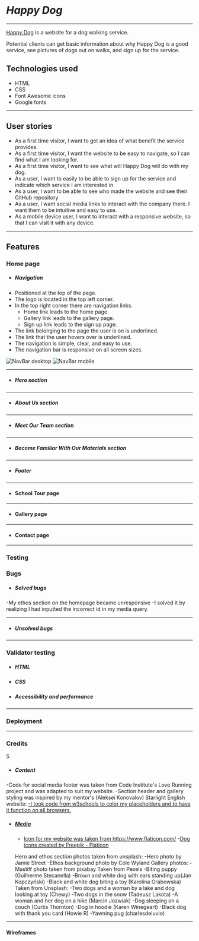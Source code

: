 # _Happy Dog_

---
[Happy Dog](https://dekeypetey40.github.io/Happy-Dog-Website/) is a website for a dog walking service.

Potential clients can get basic information about why Happy Dog is a good service, see pictures of dogs out on walks, and sign up for the service. 

## Technologies used
- HTML
- CSS
- Font Awesome icons
- Google fonts 

---

## User stories
- As a first time visitor, I want to get an idea of what benefit the service provides.
- As a first time visitor, I want the website to be easy to navigate, so I can find what I am looking for. 
- As a first time visitor, I want to see what will Happy Dog will do with my dog.
- As a user, I want to easily to be able to sign up for the service and indicate which service I am interested in. 
- As a user, I want to be able to see who made the website and see their GitHub repository
- As a user, I want social media links to interact with the company there. I want them to be intuitive and easy to use. 
- As a mobile device user, I want to interact with a responsive website, so that I can visit it with any device.


---

## Features

### Home page

- ##### Navigation
- Positioned at the top of the page.
- The logo is located in the top left corner.
- In the top right corner there are navigation links.
  - Home link leads to the home page.
  - Gallery link leads to the gallery page.
  - Sign up link leads to the sign up page.
- The link belonging to the page the user is on is underlined.
- The link that the user hovers over is underlined.
- The navigation is simple, clear, and easy to use.
- The navigation bar is responsive on all screen sizes. 

![NavBar desktop](assets/images/nav-bar.png)
![NavBar mobile](assets/images/nav-bar-mobile.png) <!-- FIX THIS -->


---

- ##### Hero section
   

---

- ##### About Us section

---

- ##### Meet Our Team section


---

- ##### Become Familiar With Our Materials section

---

- ##### Footer

---

- #### School Tour page


---

- #### Gallery page


---

- #### Contact page


---

### Testing


### Bugs

- ##### Solved bugs
-My ethos section on the homepage became unresponsive
-I solved it by realizing I had inputted the incorrect id in my media query.
  ***
- ##### Unsolved bugs

---

### Validator testing

- ##### HTML
  
- ##### CSS
  
- ##### Accessibility and performance
  

---

### Deployment


---

### Credits
S
- ##### Content
-Code for social media footer was taken from Code Institute's Love Running project and was adapted to suit my website. 
-Section header and gallery styling was inspired by my mentor's (Aleksei Konovalov) Starlight English website: <a href="https://lexach91.github.io/esl-school-website/index.html" target="_blank"
            rel="noopener"
            aria-label="Visit Aleksei Konovalov's Starlight English website (opens in a new tab)"> 
 -I took code from w3schools to color my placeholders and to have it function on all browsers.
 
 
- ##### Media
  - Icon for my website was taken from https://www.flaticon.com/
    -<a href="https://www.flaticon.com/free-icons/dog" title="dog icons">Dog icons created by Freepik - Flaticon</a>

  Hero and ethos section photos taken from unsplash:
    -Hero photo by Jamie Street 
    -Ethos background photo by Cole Wyland
  Gallery photos:
  -Mastiff photo taken from pixabay
  Taken from Pexels
  -Biting puppy (Guilherme Stecanella)
  -Brown and white dog with ears standing up(Jan Kopczyński)
  -Black and white dog biting a toy (Karolina Grabowska)
  Taken from Unsplash:
  -Two dogs and a woman by a lake and dog looking at toy (Chewy)
  -Two dogs in the snow (Tadeusz Lakota)
  -A woman and her dog on a hike (Marcin Jozwiak)
  -Dog sleeping on a couch (Curtis Thornton)
  -Dog in hoodie (Karen Winegeart)
  -Black dog with thank you card (Howie R)
  -Yawning pug (charlesdeluvio)
  



  

---

#### Wireframes
